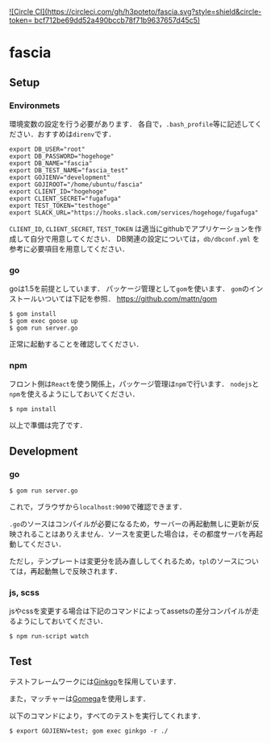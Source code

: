 [![Circle CI](https://circleci.com/gh/h3poteto/fascia.svg?style=shield&circle-token=	bcf712be69dd52a490bccb78f71b9637657d45c5)](https://circleci.com/gh/fascia/fascia)

# fascia

## Setup
### Environmets

環境変数の設定を行う必要があります．
各自で，`.bash_profile`等に記述してください．おすすめは`direnv`です．

```
export DB_USER="root"
export DB_PASSWORD="hogehoge"
export DB_NAME="fascia"
export DB_TEST_NAME="fascia_test"
export GOJIENV="development"
export GOJIROOT="/home/ubuntu/fascia"
export CLIENT_ID="hogehoge"
export CLIENT_SECRET="fugafuga"
export TEST_TOKEN="testhoge"
export SLACK_URL="https://hooks.slack.com/services/hogehoge/fugafuga"
```
`CLIENT_ID`, `CLIENT_SECRET`, `TEST_TOKEN` は適当にgithubでアプリケーションを作成して自分で用意してください．
DB関連の設定については，`db/dbconf.yml` を参考に必要項目を用意してください．

### go
goは1.5を前提としています．
パッケージ管理として`gom`を使います．
`gom`のインストールいついては下記を参照．
https://github.com/mattn/gom


```
$ gom install
$ gom exec goose up
$ gom run server.go
```
正常に起動することを確認してください．


### npm
フロント側は`React`を使う関係上，パッケージ管理は`npm`で行います．
`nodejs`と`npm`を使えるようにしておいてください．
```
$ npm install
```

以上で準備は完了です．

## Development
### go
```
$ gom run server.go
```
これで，ブラウザから`localhost:9090`で確認できます．

`.go`のソースはコンパイルが必要になるため，サーバーの再起動無しに更新が反映されることはありえません．ソースを変更した場合は，その都度サーバを再起動してください．

ただし，テンプレートは変更分を読み直ししてくれるため，`tpl`のソースについては，再起動無しで反映されます．

### js, scss
jsやcssを変更する場合は下記のコマンドによってassetsの差分コンパイルが走るようにしておいてください．
```
$ npm run-script watch
```

## Test
テストフレームワークには[Ginkgo](https://github.com/onsi/ginkgo)を採用しています．

また，マッチャーは[Gomega](https://github.com/onsi/gomega)を使用します．


以下のコマンドにより，すべてのテストを実行してくれます．
```
$ export GOJIENV=test; gom exec ginkgo -r ./
```

